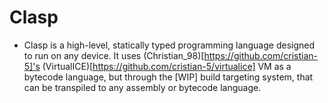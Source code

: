 # Clasp
* Clasp is a high-level, statically typed programming language designed to run on any device. It uses (Christian_98)[https://github.com/cristian-5]'s (VirtualICE)[https://github.com/cristian-5/virtualice] VM as a bytecode language, but through the [WIP] build targeting system, that can be transpiled to any assembly or bytecode language.